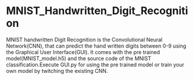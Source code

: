 # MNIST_Handwritten_Digit_Recognition
MNIST handwritten Digit Recognition is the Convolutional Neural Network(CNN), that can predict the hand written digits between 0-9 using the Graphical User Interface(GUI).
It comes with the pre trained model(MNIST_model.h5) and the source code of the MNIST classification.Execute GUI.py for using the pre trained model or train your own model by 
twitching the existing CNN. 
